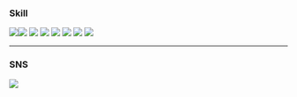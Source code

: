 ### Skill
<img src="https://img.shields.io/badge/Python-3776AB?style=flat&logo=appveyor&logoColor=FFFFFF"/><img src="https://img.shields.io/badge/Pandas-150458?style=flat&logo=appveyor&logoColor=FFFFFF"/>
<img src="https://img.shields.io/badge/NumPy-013243?style=flat&logo=appveyor&logoColor=FFFFFF"/>
<img src="https://img.shields.io/badge/OpenCV-5C3EE8?style=flat&logo=appveyor&logoColor=FFFFFF"/>
<img src="https://img.shields.io/badge/TensorFlow-FF6F00?style=flat&logo=appveyor&logoColor=FFFFFF"/>
<img src="https://img.shields.io/badge/Keras-D00000?style=flat&logo=appveyor&logoColor=FFFFFF"/>
<img src="https://img.shields.io/badge/PyTorch-EE4C2C?style=flat&logo=appveyor&logoColor=FFFFFF"/>
<img src="https://img.shields.io/badge/Keras-D00000?style=flat&logo=appveyor&logoColor=FFFFFF"/>



---
### SNS
<a href="https://ram-zip.tistory.com" target="_blank"><img src="https://img.shields.io/badge/Tistory-000000?style=flat-square&logo=Tistory&logoColor=FFFFFF"/>
<!--
**huB-ram/huB-ram** is a ✨ _special_ ✨ repository because its `README.md` (this file) appears on your GitHub profile.

Here are some ideas to get you started:

- 🔭 I’m currently working on ...
- 🌱 I’m currently learning ...
- 👯 I’m looking to collaborate on ...
- 🤔 I’m looking for help with ...
- 💬 Ask me about ...
- 📫 How to reach me: ...
- 😄 Pronouns: ...
- ⚡ Fun fact: ...
-->

